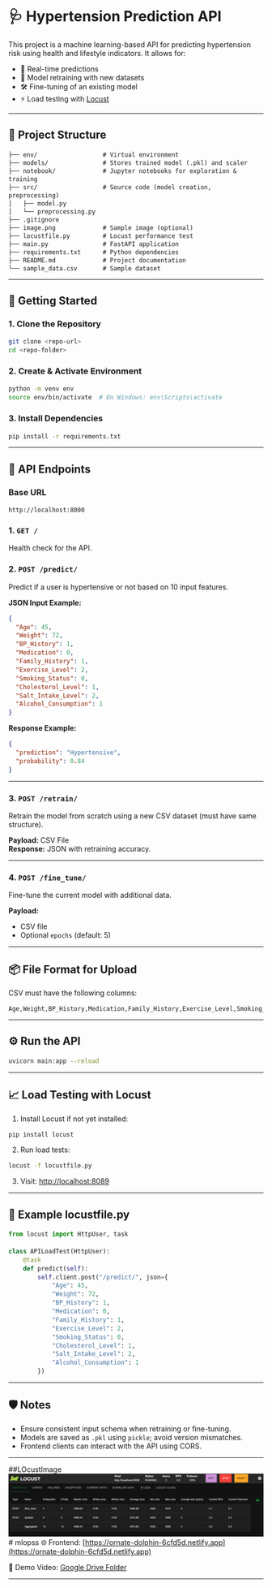 # 🩺 Hypertension Prediction API

This project is a machine learning-based API for predicting hypertension risk using health and lifestyle indicators. It allows for:
- 🧠 Real-time predictions
- 🔄 Model retraining with new datasets
- 🛠️ Fine-tuning of an existing model
- ⚡ Load testing with [Locust](https://locust.io)

---

## 📁 Project Structure

```
├── env/                  # Virtual environment
├── models/               # Stores trained model (.pkl) and scaler
├── notebook/             # Jupyter notebooks for exploration & training
├── src/                  # Source code (model creation, preprocessing)
│   ├── model.py
│   └── preprocessing.py
├── .gitignore
├── image.png             # Sample image (optional)
├── locustfile.py         # Locust performance test
├── main.py               # FastAPI application
├── requirements.txt      # Python dependencies
├── README.md             # Project documentation
└── sample_data.csv       # Sample dataset
```

---

## 🚀 Getting Started

### 1. Clone the Repository

```bash
git clone <repo-url>
cd <repo-folder>
```

### 2. Create & Activate Environment

```bash
python -m venv env
source env/bin/activate  # On Windows: env\Scripts\activate
```

### 3. Install Dependencies

```bash
pip install -r requirements.txt
```

---

## 🧠 API Endpoints

### Base URL
```http
http://localhost:8000
```

### 1. `GET /`
Health check for the API.

### 2. `POST /predict/`
Predict if a user is hypertensive or not based on 10 input features.

**JSON Input Example:**
```json
{
  "Age": 45,
  "Weight": 72,
  "BP_History": 1,
  "Medication": 0,
  "Family_History": 1,
  "Exercise_Level": 2,
  "Smoking_Status": 0,
  "Cholesterol_Level": 1,
  "Salt_Intake_Level": 2,
  "Alcohol_Consumption": 1
}
```

**Response Example:**
```json
{
  "prediction": "Hypertensive",
  "probability": 0.84
}
```

---

### 3. `POST /retrain/`
Retrain the model from scratch using a new CSV dataset (must have same structure).

**Payload:** CSV File  
**Response:** JSON with retraining accuracy.

---

### 4. `POST /fine_tune/`
Fine-tune the current model with additional data.

**Payload:**
- CSV file
- Optional `epochs` (default: 5)

---

## 📦 File Format for Upload

CSV must have the following columns:

```
Age,Weight,BP_History,Medication,Family_History,Exercise_Level,Smoking_Status,Cholesterol_Level,Salt_Intake_Level,Alcohol_Consumption,Has_Hypertension
```

---

## ⚙️ Run the API

```bash
uvicorn main:app --reload
```

---

## 📈 Load Testing with Locust

1. Install Locust if not yet installed:

```bash
pip install locust
```

2. Run load tests:

```bash
locust -f locustfile.py
```

3. Visit: [http://localhost:8089](http://localhost:8089)

---

## 🧪 Example locustfile.py

```python
from locust import HttpUser, task

class APILoadTest(HttpUser):
    @task
    def predict(self):
        self.client.post("/predict/", json={
            "Age": 45,
            "Weight": 72,
            "BP_History": 1,
            "Medication": 0,
            "Family_History": 1,
            "Exercise_Level": 2,
            "Smoking_Status": 0,
            "Cholesterol_Level": 1,
            "Salt_Intake_Level": 2,
            "Alcohol_Consumption": 1
        })
```

---

## 🛡️ Notes

- Ensure consistent input schema when retraining or fine-tuning.
- Models are saved as `.pkl` using `pickle`; avoid version mismatches.
- Frontend clients can interact with the API using CORS.

---

##LOcustImage 
![alt text](image.png)# mlopss
🌐 Frontend: [https://ornate-dolphin-6cfd5d.netlify.app](https://ornate-dolphin-6cfd5d.netlify.app)

🎥 Demo Video: [Google Drive Folder](https://drive.google.com/drive/folders/1PrNCa01tidvcJT0KGRJCA_lhCJ1lPPCp?usp=sharing)

---

